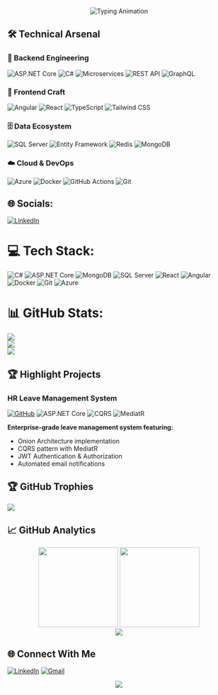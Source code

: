 <div align="center">
  <img src="https://readme-typing-svg.demolab.com?font=Fira+Code&size=30&duration=4000&pause=1000&color=20C20E&center=true&vCenter=true&width=500&lines=Full-Stack+.NET+Developer;ASP.NET+Core+Enthusiast;Continuous+Learner;Open-Source+Contributor" alt="Typing Animation" />
</div>

## 🛠️ Technical Arsenal

### 🔩 Backend Engineering
![ASP.NET Core](https://img.shields.io/badge/.NET%20Core-512BD4?style=for-the-badge&logo=dotnet&logoColor=white)
![C#](https://img.shields.io/badge/C%23-239120?style=for-the-badge&logo=c-sharp&logoColor=white)
![Microservices](https://img.shields.io/badge/Microservices-FF6C37?style=for-the-badge&logo=docker&logoColor=white)
![REST API](https://img.shields.io/badge/REST-02569B?style=for-the-badge&logo=swagger&logoColor=white)
![GraphQL](https://img.shields.io/badge/GraphQL-E10098?style=for-the-badge&logo=graphql&logoColor=white)

### 🎨 Frontend Craft
![Angular](https://img.shields.io/badge/Angular-DD0031?style=for-the-badge&logo=angular&logoColor=white)
![React](https://img.shields.io/badge/React-%2361DAFB.svg?style=for-the-badge&logo=react&logoColor=black)
![TypeScript](https://img.shields.io/badge/TypeScript-3178C6?style=for-the-badge&logo=typescript&logoColor=white)
![Tailwind CSS](https://img.shields.io/badge/Tailwind-38B2AC?style=for-the-badge&logo=tailwind-css&logoColor=white)

### 🗄️ Data Ecosystem
![SQL Server](https://img.shields.io/badge/SQL%20Server-CC2927?style=for-the-badge&logo=microsoft-sql-server&logoColor=white)
![Entity Framework](https://img.shields.io/badge/EF-512BD4?style=for-the-badge&logo=dotnet&logoColor=white)
![Redis](https://img.shields.io/badge/Redis-DC382D?style=for-the-badge&logo=redis&logoColor=white)
![MongoDB](https://img.shields.io/badge/MongoDB-47A248?style=for-the-badge&logo=mongodb&logoColor=white)

### ☁️ Cloud & DevOps
![Azure](https://img.shields.io/badge/Azure-0089D6?style=for-the-badge&logo=microsoft-azure&logoColor=white)
![Docker](https://img.shields.io/badge/Docker-2496ED?style=for-the-badge&logo=docker&logoColor=white)
![GitHub Actions](https://img.shields.io/badge/GHA-2088FF?style=for-the-badge&logo=github-actions&logoColor=white)
![Git](https://img.shields.io/badge/Git-%23F05033.svg?style=for-the-badge&logo=git&logoColor=white)

## 🌐 Socials:
[![LinkedIn](https://img.shields.io/badge/LinkedIn-%230077B5.svg?logo=linkedin&logoColor=white)](https://linkedin.com/in/linkedin.com/in/youssefmahmoud2004/) 

# 💻 Tech Stack:
![C#](https://img.shields.io/badge/C%23-%23239120.svg?style=for-the-badge&logo=c-sharp&logoColor=white)
![ASP.NET Core](https://img.shields.io/badge/ASP.NET_Core-%230078D7.svg?style=for-the-badge&logo=dotnet&logoColor=white)
![MongoDB](https://img.shields.io/badge/MongoDB-%2347A248.svg?style=for-the-badge&logo=mongodb&logoColor=white)
![SQL Server](https://img.shields.io/badge/SQL_Server-%23CC2927.svg?style=for-the-badge&logo=microsoft-sql-server&logoColor=white)
![React](https://img.shields.io/badge/React-%2361DAFB.svg?style=for-the-badge&logo=react&logoColor=black)
![Angular](https://img.shields.io/badge/Angular-%23DD0031.svg?style=for-the-badge&logo=angular&logoColor=white)
![Docker](https://img.shields.io/badge/Docker-%230db7ed.svg?style=for-the-badge&logo=docker&logoColor=white)
![Git](https://img.shields.io/badge/Git-%23F05033.svg?style=for-the-badge&logo=git&logoColor=white)
![Azure](https://img.shields.io/badge/Azure-%230072C6.svg?style=for-the-badge&logo=microsoft-azure&logoColor=white)
# 📊 GitHub Stats:
![](https://github-readme-stats.vercel.app/api?username=youssef-m-roushdy&theme=dark&hide_border=false&include_all_commits=true&count_private=false)<br/>
![](https://nirzak-streak-stats.vercel.app/?user=youssef-m-roushdy&theme=dark&hide_border=false)<br/>
![](https://github-readme-stats.vercel.app/api/top-langs/?username=youssef-m-roushdy&theme=dark&hide_border=false&include_all_commits=true&count_private=false&layout=compact)


## 🏆 Highlight Projects

### HR Leave Management System
[![GitHub](https://img.shields.io/badge/View_Code-181717?logo=github)](https://github.com/youssef-m-roushdy/HR_LeaveManagement)
![ASP.NET Core](https://img.shields.io/badge/-.NET%208-512BD4?logo=dotnet)
![CQRS](https://img.shields.io/badge/-CQRS-228B22?logo=bookstack)
![MediatR](https://img.shields.io/badge/-MediatR-008080)

**Enterprise-grade leave management system featuring:**
- Onion Architecture implementation
- CQRS pattern with MediatR
- JWT Authentication & Authorization
- Automated email notifications

## 🏆 GitHub Trophies
![](https://github-profile-trophy.vercel.app/?username=youssef-m-roushdy&theme=radical&no-frame=false&no-bg=false&margin-w=4)

## 📈 GitHub Analytics

<div align="center">
  <img height="180em" src="https://github-readme-streak-stats.herokuapp.com/?user=youssef-m-roushdy&theme=github-dark&hide_border=true&fire=20C20E&ring=20C20E"/>
  <img height="180em" src="https://github-readme-stats.vercel.app/api/top-langs/?username=youssef-m-roushdy&theme=github_dark&layout=compact&hide_border=true&langs_count=6"/>
</div>

<div align="center">
  <img src="https://github-readme-activity-graph.vercel.app/graph?username=youssef-m-roushdy&theme=github-dark&hide_border=true&area=true&custom_title=Contribution%20Timeline" />
</div>

## 🌐 Connect With Me
[![LinkedIn](https://img.shields.io/badge/LinkedIn-0A66C2?style=for-the-badge&logo=linkedin&logoColor=white)](https://linkedin.com/in/youssefmahmoud2004/)
[![Gmail](https://img.shields.io/badge/Gmail-EA4335?style=for-the-badge&logo=gmail&logoColor=white)](mailto:yossefmahmoud442004@gmail.com)

<div align="center">
  <img src="https://visitcount.itsvg.in/api?id=youssef-m-roushdy&label=Profile%20Views&color=0&icon=5&pretty=true" />
</div>
